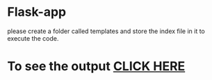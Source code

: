 # Flask-app
please create a folder called templates and store the index file in it to execute the code.
# To see the output [CLICK HERE](https://vijayakrisnan.github.io/Flask-app/)
